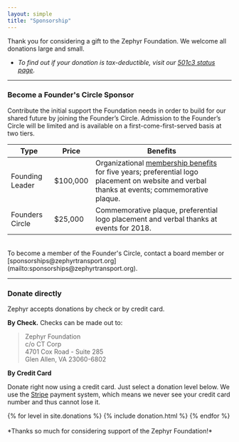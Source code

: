 ```yaml
---
layout: simple
title: "Sponsorship"
---
```


Thank you for considering a gift to the Zephyr Foundation.  We welcome all donations large and small.

* *To find out if your donation is tax-deductible, visit our [501c3 status page](/501c3).*

---

### Become a Founder's Circle Sponsor
Contribute the initial support the Foundation needs in order to build for our shared future by joining the Founder’s Circle.  Admission to the Founder’s Circle will be limited and is available on a first-come-first-served basis at two tiers.

**Type** | **Price** | **Benefits**
--- | --- | ---
Founding Leader | $100,000 | Organizational [membership benefits](/membership) for five years; preferential logo placement on website and verbal thanks at events; commemorative plaque.
Founders Circle | $25,000 | Commemorative plaque, preferential logo placement and verbal thanks at events for 2018.

<br/>
To become a member of the Founder's Circle, contact a board member or [sponsorships@zephyrtransport.org](mailto:sponsorships@zephyrtransport.org).

---

### Donate directly

Zephyr accepts donations by check or by credit card.

**By Check.** Checks can be made out to:

>Zephyr Foundation <br/>
>c/o CT Corp <br/>
>4701 Cox Road - Suite 285 <br/>
>Glen Allen, VA 23060-6802 <br/>

**By Credit Card**

Donate right now using a credit card. Just select a donation level below. We use the [Stripe](https://stripe.com) payment system, which means we never see your credit card number and thus cannot lose it.

<div class="striperow">
  {% for level in site.donations %}
    {% include donation.html %}
  {% endfor %}
</div>

<br/>
*Thanks so much for considering support of the Zephyr Foundation!*

<br/>
<br/>
<br/>
<br/>
<br/>

<!-- wake up. heroku server! -->
<img src="{{site.post_url}}wakeup" style="display:none">
